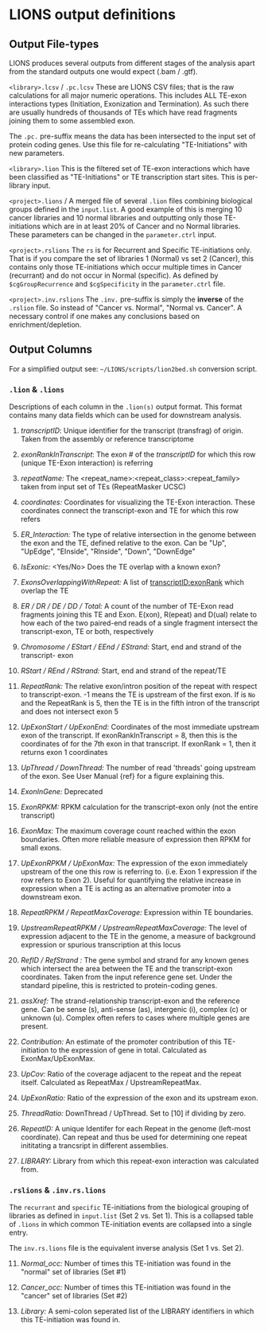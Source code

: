 # LIONS output definitions

## Output File-types
LIONS produces several outputs from different stages of the analysis apart from the standard outputs one would expect (.bam / .gtf).

`<library>.lcsv` / `.pc.lcsv` These are LIONS CSV files; that is the raw calculations for all major numeric operations. This includes ALL TE-exon interactions types (Initiation, Exonization and Termination). As such there are usually hundreds of thousands of TEs which have read fragments joining them to some assembled exon.

 The `.pc.` pre-suffix means the data has been intersected to the input set of protein coding genes.
 Use this file for re-calculating "TE-Initiations" with new parameters.

`<library>.lion` This is the filtered set of TE-exon interactions which have been classified as "TE-Initiations" or TE transcription start sites. This is per-library input.

`<project>.lions` /  A merged file of several `.lion` files combining biological groups defined in the `input.list`. A good example of this is merging 10 cancer libraries and 10 normal libraries and outputting only those TE-initiations which are in at least 20% of Cancer and no Normal libraries. These parameters can be changed in the `parameter.ctrl` input.

`<project>.rslions`	 The `rs` is for Recurrent and Specific TE-initiations only. That is if you compare the set of libraries 1 (Normal) vs set 2 (Cancer), this contains only those TE-initiations which occur multiple times in Cancer (recurrant) and do not occur in Normal (specific). As defined by `$cgGroupRecurrence` and `$cgSpecificity` in the `parameter.ctrl` file.

`<project>.inv.rslions`	The `.inv.` pre-suffix is simply the **inverse** of the `.rslion` file. So instead of "Cancer vs. Normal", "Normal vs. Cancer". A necessary control if one makes any conclusions based on enrichment/depletion.


## Output Columns
For a simplified output see: `~/LIONS/scripts/lion2bed.sh` conversion script.

### `.lion` & `.lions`
Descriptions of each column in the `.lion(s)` output format. This format contains many data fields which can be used for downstream analysis. 

1. *transcriptID*: Unique identifier for the transcript (transfrag) of origin. Taken from the assembly or reference transcriptome

2. *exonRankInTranscript*: The exon # of the *transcriptID* for which this row (unique TE-Exon interaction) is referring

3. *repeatName:* The <repeat_name>:<repeat_class>:<repeat_family> taken from input set of TEs (RepeatMasker UCSC)

4. *coordinates:* Coordinates for visualizing the TE-Exon interaction. These coordinates connect the transcript-exon and TE for which this row refers

5. *ER_Interaction:* The type of relative intersection in the genome between the exon and the TE, defined relative to the exon. Can be "Up", "UpEdge", "EInside", "RInside", "Down", "DownEdge"

6. *IsExonic:* <Yes/No> Does the TE overlap with a known exon?

7. *ExonsOverlappingWithRepeat:* A list of <transcriptID:exonRank> which overlap the TE

8. *ER / DR / DE / DD / Total:* A count of the number of TE-Exon read fragments joining this TE and Exon. E(xon), R(epeat) and D(ual) relate to how each of the two paired-end reads of a single fragment intersect the transcript-exon, TE or both, respectively

13. *Chromosome / EStart / EEnd / EStrand:* Start, end and strand of the transcript- exon

16. *RStart / REnd / RStrand:* Start, end and strand of the repeat/TE

20. *RepeatRank:* The relative exon/intron position of the repeat with respect to transcript-exon. -1 means the TE is upstream of the first exon. If <IsExonic> is `No` and the RepeatRank is 5, then the TE is in the fifth intron of the transcript and does not intersect exon 5

21. *UpExonStart / UpExonEnd:* Coordinates of the most immediate upstream exon of the transcript. If exonRankInTranscript = 8, then this is the coordinates of for the 7th exon in that transcript. If exonRank = 1, then it returns exon 1 coordinates

23. *UpThread / DownThread:* The number of read 'threads' going upstream of the exon. See User Manual {ref} for a figure explaining this.

25. *ExonInGene:* Deprecated

26. *ExonRPKM:* RPKM calculation for the transcript-exon only (not the entire transcript)

27. *ExonMax:* The maximum coverage count reached within the exon boundaries. Often more reliable measure of expression then RPKM for small exons.

28. *UpExonRPKM / UpExonMax:* The expression of the exon immediately upstream of the one this row is referring to. (i.e. Exon 1 expression if the row refers to Exon 2). Useful for quantifying the relative increase in expression when a TE is acting as an alternative promoter into a downstream exon.

30. *RepeatRPKM / RepeatMaxCoverage:* Expression within TE boundaries.

32. *UpstreamRepeatRPKM / UpstreamRepeatMaxCoverage:* The level of expression adjacent to the TE in the genome, a measure of background expression or spurious transcription at this locus

34. *RefID / RefStrand :* The gene symbol and strand for any known genes which intersect the area between the TE and the transcript-exon coordinates. Taken from the input reference gene set. Under the standard pipeline, this is restricted to protein-coding genes.

36. *assXref:* The strand-relationship transcript-exon and the reference gene. Can be sense (s), anti-sense (as), intergenic (i), complex (c) or unknown (u). Complex often refers to cases where multiple genes are present.

37. *Contribution:* An estimate of the promoter contribution of this TE-initiation to the expression of gene in total. Calculated as ExonMax/UpExonMax.

38. *UpCov:* Ratio of the coverage adjacent to the repeat and the repeat itself. Calculated as RepeatMax / UpstreamRepeatMax.

39. *UpExonRatio:* Ratio of the expression of the exon and its upstream exon.

40. *ThreadRatio:* DownThread / UpThread. Set to [10] if dividing by zero.

41. *RepeatID:* A unique Identifer for each Repeat in the genome (left-most coordinate). Can repeat and thus be used for determining one repeat inititating a trancsript in different assemblies.

42. *LIBRARY:* Library from which this repeat-exon interaction was calculated from.

### `.rslions` & `.inv.rs.lions`
The `recurrant` and `specific` TE-initiations from the biological grouping of libraries
as defined in `input.list` (Set 2 vs. Set 1). This is a collapsed table of `.lions` 
in which common TE-initiation events are collapsed into a single entry.

The `inv.rs.lions` file is the equivalent inverse analysis (Set 1 vs. Set 2).

11. *Normal_occ:* Number of times this TE-initiation was found in the "normal" set of libraries (Set #1)

12. *Cancer_occ:* Number of times this TE-initiation was found in the "cancer" set of libraries (Set #2)

13. *Library:* A semi-colon seperated list of the LIBRARY identifiers in which this TE-initiation was found in.